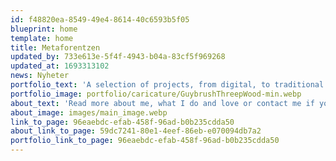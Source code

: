 ```yaml
---
id: f48820ea-8549-49e4-8614-40c6593b5f05
blueprint: home
template: home
title: Metaforentzen
updated_by: 733e613e-5f4f-4943-b04a-83cf5f969268
updated_at: 1693313102
news: Nyheter
portfolio_text: 'A selection of projects, from digital, to traditional paper art. Spanning from character concepts to landscapes.'
portfolio_image: portfolio/caricature/GuybrushThreepWood-min.webp
about_text: 'Read more about me, what I do and love or contact me if you have any queries.'
about_image: images/main_image.webp
link_to_page: 96eaebdc-efab-458f-96ad-b0b235cdda50
about_link_to_page: 59dc7241-80e1-4eef-86eb-e070094db7a2
portfolio_link_to_page: 96eaebdc-efab-458f-96ad-b0b235cdda50
---
```

